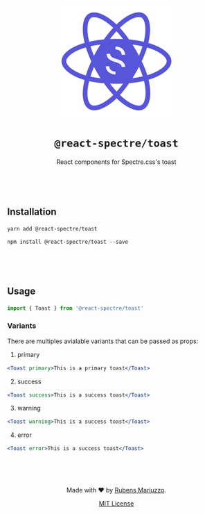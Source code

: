 <div align=center>
<img src="assets/react-spectre-logo.png" width="256" height="256">

# `@react-spectre/toast`

React components for Spectre.css's toast

<br><br><br>

</div>

## Installation

```shell
yarn add @react-spectre/toast
```

```shell
npm install @react-spectre/toast --save
```

<br><br><br>

## Usage

```js
import { Toast } from '@react-spectre/toast'
```

### Variants

There are multiples avialable variants that can be passed as props:

1. primary

```jsx
<Toast primary>This is a primary toast</Toast>
```

2. success

```jsx
<Toast success>This is a success toast</Toast>
```

3. warning

```jsx
<Toast warning>This is a success toast</Toast>
```

4. error

```jsx
<Toast error>This is a success toast</Toast>
```

<div align=center>
<br><br><br>

Made with :heart: by [Rubens Mariuzzo](https://github.com/rmariuzzo).

[MIT License](LICENSE)

</div>
